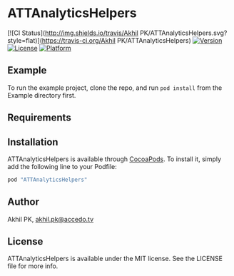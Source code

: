 # ATTAnalyticsHelpers

[![CI Status](http://img.shields.io/travis/Akhil PK/ATTAnalyticsHelpers.svg?style=flat)](https://travis-ci.org/Akhil PK/ATTAnalyticsHelpers)
[![Version](https://img.shields.io/cocoapods/v/ATTAnalyticsHelpers.svg?style=flat)](http://cocoapods.org/pods/ATTAnalyticsHelpers)
[![License](https://img.shields.io/cocoapods/l/ATTAnalyticsHelpers.svg?style=flat)](http://cocoapods.org/pods/ATTAnalyticsHelpers)
[![Platform](https://img.shields.io/cocoapods/p/ATTAnalyticsHelpers.svg?style=flat)](http://cocoapods.org/pods/ATTAnalyticsHelpers)

## Example

To run the example project, clone the repo, and run `pod install` from the Example directory first.

## Requirements

## Installation

ATTAnalyticsHelpers is available through [CocoaPods](http://cocoapods.org). To install
it, simply add the following line to your Podfile:

```ruby
pod "ATTAnalyticsHelpers"
```

## Author

Akhil PK, akhil.pk@accedo.tv

## License

ATTAnalyticsHelpers is available under the MIT license. See the LICENSE file for more info.
